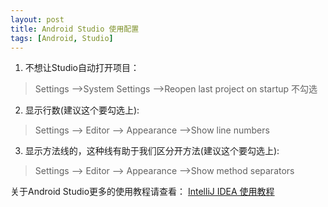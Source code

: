 ```yaml
---
layout: post
title: Android Studio 使用配置 
tags: [Android, Studio]
---
```


1. 不想让Studio自动打开项目：
>Settings -->System Settings -->Reopen last project on startup 不勾选
2. 显示行数(建议这个要勾选上):
>Settings --> Editor --> Appearance  -->Show line numbers
3. 显示方法线的，这种线有助于我们区分开方法(建议这个要勾选上):
>Settings --> Editor --> Appearance  -->Show method separators



关于Android Studio更多的使用教程请查看：
[IntelliJ IDEA 使用教程](http://wiki.jikexueyuan.com/project/intellij-idea-tutorial/introduce.html)
